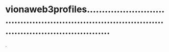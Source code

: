 # vionaweb3profiles..................................................................................................................
.
